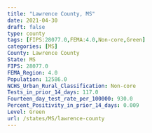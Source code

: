 ```yaml
---
title: "Lawrence County, MS"
date: 2021-04-30
draft: false
type: county
tags: [FIPS:28077.0,FEMA:4.0,Non-core,Green]
categories: [MS]
County: Lawrence County
State: MS
FIPS: 28077.0
FEMA_Region: 4.0
Population: 12586.0
NCHS_Urban_Rural_Classification: Non-core
Tests_in_prior_14_days: 117.0
Fourteen_day_test_rate_per_100000: 930.0
Percent_Positivity_in_prior_14_days: 0.009
Level: Green
url: /states/MS/lawrence-county
---
```



